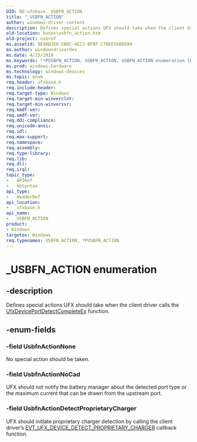```yaml
---
UID: NE:ufxbase._USBFN_ACTION
title: "_USBFN_ACTION"
author: windows-driver-content
description: Defines special actions UFX should take when the client driver calls the UfxDevicePortDetectCompleteEx function.
old-location: buses\usbfn_action.htm
old-project: usbref
ms.assetid: 9E9AB3E0-EBDC-4EC3-BFBF-C78EE56BD699
ms.author: windowsdriverdev
ms.date: 4/25/2018
ms.keywords: "*PUSBFN_ACTION, USBFN_ACTION, USBFN_ACTION enumeration [Buses], UsbfnActionDetectProprietaryCharger, UsbfnActionNoCad, UsbfnActionNone, _USBFN_ACTION, buses.usbfn_action, ufxbase/USBFN_ACTION, ufxbase/UsbfnActionDetectProprietaryCharger, ufxbase/UsbfnActionNoCad, ufxbase/UsbfnActionNone"
ms.prod: windows-hardware
ms.technology: windows-devices
ms.topic: enum
req.header: ufxbase.h
req.include-header: 
req.target-type: Windows
req.target-min-winverclnt: 
req.target-min-winversvr: 
req.kmdf-ver: 
req.umdf-ver: 
req.ddi-compliance: 
req.unicode-ansi: 
req.idl: 
req.max-support: 
req.namespace: 
req.assembly: 
req.type-library: 
req.lib: 
req.dll: 
req.irql: 
topic_type:
-	APIRef
-	kbSyntax
api_type:
-	HeaderDef
api_location:
-	ufxbase.h
api_name:
-	USBFN_ACTION
product:
- Windows
targetos: Windows
req.typenames: USBFN_ACTION, *PUSBFN_ACTION
---
```


# _USBFN_ACTION enumeration


## -description


Defines special actions UFX should take when the client driver calls the <a href="https://msdn.microsoft.com/library/windows/hardware/mt187963">UfxDevicePortDetectCompleteEx</a> function.


## -enum-fields




### -field UsbfnActionNone

No special action should be taken.


### -field UsbfnActionNoCad

UFX should not notify the battery manager about the detected port type or the maximum current that can be drawn from the upstream port.


### -field UsbfnActionDetectProprietaryCharger

UFX should initiate proprietary charger detection by calling the client driver’s <a href="https://msdn.microsoft.com/library/windows/hardware/mt187850">EVT_UFX_DEVICE_DETECT_PROPRIETARY_CHARGER</a> callback function.


